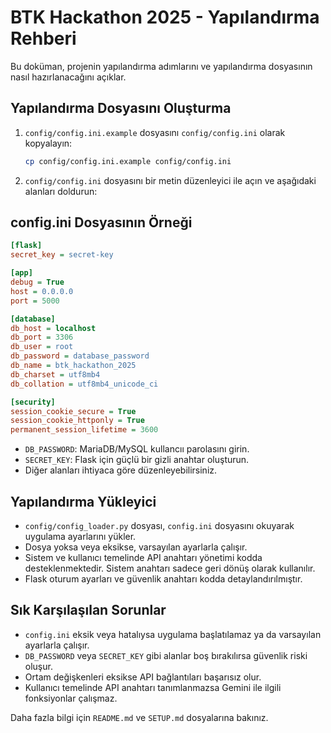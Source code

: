 # BTK Hackathon 2025 - Yapılandırma Rehberi

Bu doküman, projenin yapılandırma adımlarını ve yapılandırma dosyasının nasıl hazırlanacağını açıklar.

## Yapılandırma Dosyasını Oluşturma

1. `config/config.ini.example` dosyasını `config/config.ini` olarak kopyalayın:
   ```bash
   cp config/config.ini.example config/config.ini
   ```
2. `config/config.ini` dosyasını bir metin düzenleyici ile açın ve aşağıdaki alanları doldurun:

## config.ini Dosyasının Örneği
```ini
[flask]
secret_key = secret-key

[app]
debug = True
host = 0.0.0.0
port = 5000

[database]
db_host = localhost
db_port = 3306
db_user = root
db_password = database_password
db_name = btk_hackathon_2025
db_charset = utf8mb4
db_collation = utf8mb4_unicode_ci

[security]
session_cookie_secure = True
session_cookie_httponly = True
permanent_session_lifetime = 3600

```

- `DB_PASSWORD`: MariaDB/MySQL kullancıı parolasını girin.
- `SECRET_KEY`: Flask için güçlü bir gizli anahtar oluşturun.
- Diğer alanları ihtiyaca göre düzenleyebilirsiniz.

## Yapılandırma Yükleyici

- `config/config_loader.py` dosyası, `config.ini` dosyasını okuyarak uygulama ayarlarını yükler.
- Dosya yoksa veya eksikse, varsayılan ayarlarla çalışır.
- Sistem ve kullanıcı temelinde API anahtarı yönetimi kodda desteklenmektedir. Sistem anahtarı sadece geri dönüş olarak kullanılır.
- Flask oturum ayarları ve güvenlik anahtarı kodda detaylandırılmıştır.

## Sık Karşılaşılan Sorunlar

- `config.ini` eksik veya hatalıysa uygulama başlatılamaz ya da varsayılan ayarlarla çalışır.
- `DB_PASSWORD` veya `SECRET_KEY` gibi alanlar boş bırakılırsa güvenlik riski oluşur.
- Ortam değişkenleri eksikse API bağlantıları başarısız olur.
- Kullanıcı temelinde API anahtarı tanımlanmazsa Gemini ile ilgili fonksiyonlar çalışmaz.

Daha fazla bilgi için `README.md` ve `SETUP.md` dosyalarına bakınız.

